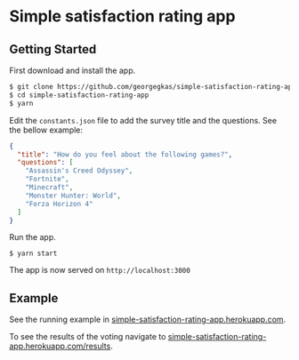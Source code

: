 # Simple satisfaction rating app 

## Getting Started

First download and install the app.

```bash
$ git clone https://github.com/georgegkas/simple-satisfaction-rating-app
$ cd simple-satisfaction-rating-app
$ yarn
```

Edit the `constants.json` file to add the survey title and the questions. See the bellow example:

```json
{
  "title": "How do you feel about the following games?",
  "questions": [
    "Assassin's Creed Odyssey",
    "Fortnite",
    "Minecraft",
    "Monster Hunter: World",
    "Forza Horizon 4"
  ]
}
```

Run the app.

```
$ yarn start
```

The app is now served on `http://localhost:3000`

## Example

See the running example in [simple-satisfaction-rating-app.herokuapp.com](https://simple-satisfaction-rating-app.herokuapp.com).

To see the results of the voting navigate to [simple-satisfaction-rating-app.herokuapp.com/results](https://simple-satisfaction-rating-app.herokuapp.com/results).